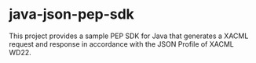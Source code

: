 # java-json-pep-sdk
This project provides a sample PEP SDK for Java that generates a XACML request and response in accordance with the JSON Profile of XACML WD22.
